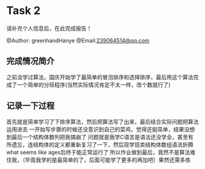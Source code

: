 # Task 2

请补充个人信息后，在此完成报告！

@Author:  greenhandHanye
@Email:239064514@qq.com

## 完成情况简介
之前没学过算法，国庆开始学了最简单的冒泡排序和选择排序，最后用这个算法完成了一个简单的分班程序(当然实际情况肯定不太一样，改个数就行了)
## 记录一下过程
首先就是简单学习了下排序算法，然后把算法写了出来，最后结合实际问题把算法运用进去
一开始写步骤的时候还没意识到自己的菜鸡，觉得还挺简单，结果没想到最后一个结构体数列把我搞崩了
问题就是我学C语言是语法还没学全，甚至有所遗忘，连结构体的定义都重新复习了一下，然后现学现卖结构体数组语法折腾what seems like ages后终于能正常运行了
所以作业做到最后，竟然不是算法难住我，（毕竟我学的是最简单的了，后面可能学了更多的再加吧）果然还需多练
